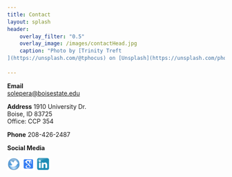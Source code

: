```yaml
---
title: Contact
layout: splash
header:
    overlay_filter: "0.5"
    overlay_image: /images/contactHead.jpg
    caption: "Photo by [Trinity Treft
](https://unsplash.com/@tphocus) on [Unsplash](https://unsplash.com/photos/UL9awo4i_4w)"

---
```

<b>Email</b><br>
<span style="display:inline-block; width:ONE-TAB-WIDTH;">solepera@boisestate.edu</span><br>

<b>Address</b>
1910 University Dr. <br>
Boise, ID 83725 <br>
Office: CCP 354 <br>

<b>Phone</b>
208-426-2487

<b>Social Media</b>
<div id="soc">
<div class="social_media">
<a href="https://twitter.com/DrCh0le"> <img src="../images/twitter-icon.png" alt="twitter_profile" width="30" height="30"></a>		
<a href="https://scholar.google.com/citations?user=MiACjoYAAAAJ&amp;hl=en"><img src="../images/g_scholar_icon.png" alt="google_scholar_profile" width="30" height="30"></a>
<a href="https://www.linkedin.com/in/maria-soledad-pera-a8593a25/"><img src="../images/linkedin.png" alt="linkedin_profile" width="30" height="30"></a></div>
